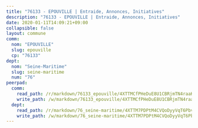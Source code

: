 ```yaml
---
title: "76133 - EPOUVILLE | Entraide, Annonces, Initiatives"
description: "76133 - EPOUVILLE | Entraide, Annonces, Initiatives"
date: 2020-01-11T14:09:21+09:00
collapsible: false
layout: commune
comm:
  nom: "EPOUVILLE"
  slug: epouville
  cp: "76133"
dept:
  nom: "Seine-Maritime"
  slug: seine-maritime
  num: "76"
peerpad:
  comm:
    read_path: /r/markdown/76133_epouville/4XTTMCfPHeDuE8U1CBRjmTN4raaKe3hTTgyJZ4j7frYmiLnNA
    write_path: /w/markdown/76133_epouville/4XTTMCfPHeDuE8U1CBRjmTN4raaKe3hTTgyJZ4j7frYmiLnNA-K3TgUoxdvpnGPaSNEkiQCi9Qr2MYhFKaFXqbx2xt95bi9mMeqhCbDme5V9Tdh8ZxZvTEFrsX9wBkLbVJhr24auFiNfv4yaTAA2hw29bbVX4aXVxYCYsRgkx6GzENgqq1KqxUFHDp
  dept:
    read_path: /r/markdown/76_seine-maritime/4XTTM7PDPtM4CVQoDyyVqT6Pbvj1SVtndpXJdTDsc7xwdMTdt
    write_path: /w/markdown/76_seine-maritime/4XTTM7PDPtM4CVQoDyyVqT6Pbvj1SVtndpXJdTDsc7xwdMTdt-K3TgUmo7Qwp8ZQz8qKFjC8WCY27ypEpX2c8BXeSV9rrPY1zRZn2SrYwkBXF8VnHkcepiXsccFfKHYuT2JNgSMXxLRaUGRu6o5B3BB15nZxEho97cTz3yC4eRTX4hZM1hcyAZrn8r
---
```


